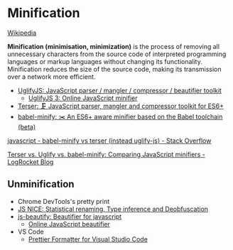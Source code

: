 # Minification
[Wikipedia](https://en.wikipedia.org/wiki/Minification_(programming))

**Minification (minimisation, minimization)** is the process of removing all unnecessary characters from the source code of interpreted programming languages or markup languages without changing its functionality. Minification reduces the size of the source code, making its transmission over a network more efficient.

- [UglifyJS: JavaScript parser / mangler / compressor / beautifier toolkit](https://github.com/mishoo/UglifyJS)
  - [UglifyJS 3: Online JavaScript minifier](https://skalman.github.io/UglifyJS-online/)
- [Terser: 🗜 JavaScript parser, mangler and compressor toolkit for ES6+](https://github.com/terser/terser)
- [babel-minify: ✂️ An ES6+ aware minifier based on the Babel toolchain (beta)](https://github.com/babel/minify)

[javascript - babel-minify vs terser (instead uglify-js) - Stack Overflow](https://stackoverflow.com/questions/52661999/babel-minify-vs-terser-instead-uglify-js)

[Terser vs. Uglify vs. babel-minify: Comparing JavaScript minifiers - LogRocket Blog](https://blog.logrocket.com/terser-vs-uglify-vs-babel-minify-comparing-javascript-minifiers/)

## Unminification
- Chrome DevTools's pretty print
- [JS NICE: Statistical renaming, Type inference and Deobfuscation](http://www.jsnice.org/)
- [js-beautify: Beautifier for javascript](https://github.com/beautify-web/js-beautify)
  - [Online JavaScript beautifier](https://beautifier.io/)
- VS Code
  - [Prettier Formatter for Visual Studio Code](https://github.com/prettier/prettier-vscode)